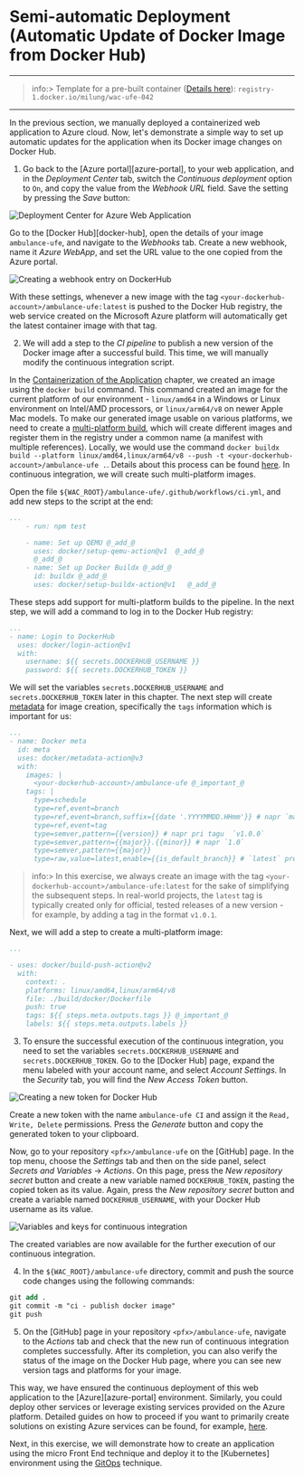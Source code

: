 # Semi-automatic Deployment (Automatic Update of Docker Image from Docker Hub)

---

>info:>
Template for a pre-built container ([Details here](../99.Problems-Resolutions/01.development-containers.md)):
`registry-1.docker.io/milung/wac-ufe-042`

---

In the previous section, we manually deployed a containerized web application to
Azure cloud. Now, let's demonstrate a simple way to set up automatic
updates for the application when its Docker image changes on Docker Hub.

1. Go back to the [Azure portal][azure-portal], to your web application, and in the _Deployment Center_ tab, switch the _Continuous deployment_ option to `On`, and copy the value from the _Webhook URL_ field. Save the setting by pressing the _Save_ button:

![Deployment Center for Azure Web Application](./img/050-01-azurewebapp-cd.png)

Go to the [Docker Hub][docker-hub], open the details of your image
`ambulance-ufe`, and navigate to the _Webhooks_ tab. Create a new webhook, name it
_Azure WebApp_, and set the URL value to the one copied from the Azure portal.

![Creating a webhook entry on DockerHub](./img/050-02-dockerhub-webhook.png)

With these settings, whenever a new image with the tag `<your-dockerhub-account>/ambulance-ufe:latest` is pushed to the Docker Hub registry, the web service created on
the Microsoft Azure platform will automatically get the latest container image with that
tag.

2. We will add a step to the _CI pipeline_ to publish a new version of the Docker image after a successful
   build. This time, we will manually modify the continuous integration script.

In the [Containerization of the Application](./041-ufe-containerization.md) chapter, we created an image using the `docker build` command. This command created an image for the current platform of our environment - `linux/amd64` in a Windows or Linux environment on Intel/AMD processors, or `linux/arm64/v8` on newer Apple Mac models. To make our generated image usable on various platforms, we need to create a [multi-platform build](https://docs.docker.com/build/building/multi-platform/), which will create different images and register them in the registry under a common name (a manifest with multiple references). Locally, we would use the command `docker buildx build --platform linux/amd64,linux/arm64/v8 --push -t <your-dockerhub-account>/ambulance-ufe .`. Details about this process can be found [here](https://docs.docker.com/build/building/multi-platform/). In continuous integration, we will create such multi-platform images.

Open the file `${WAC_ROOT}/ambulance-ufe/.github/workflows/ci.yml`, and add new steps to the script at the end:


```yaml
...
    - run: npm test

    - name: Set up QEMU @_add_@
      uses: docker/setup-qemu-action@v1  @_add_@
      @_add_@
    - name: Set up Docker Buildx @_add_@
      id: buildx @_add_@
      uses: docker/setup-buildx-action@v1   @_add_@
```

These steps add support for multi-platform builds to the pipeline. In the next step, we will add a command to log in to the Docker Hub registry:

```yaml
...
- name: Login to DockerHub
  uses: docker/login-action@v1 
  with:
    username: ${{ secrets.DOCKERHUB_USERNAME }}
    password: ${{ secrets.DOCKERHUB_TOKEN }}
```

We will set the variables `secrets.DOCKERHUB_USERNAME` and `secrets.DOCKERHUB_TOKEN` later in this chapter. The next step will create [metadata](https://github.com/docker/metadata-action) for image creation, specifically the `tags` information which is important for us:


```yaml
...
- name: Docker meta
  id: meta
  uses: docker/metadata-action@v3
  with:
    images: |
      <your-dockerhub-account>/ambulance-ufe @_important_@
    tags: |
      type=schedule
      type=ref,event=branch
      type=ref,event=branch,suffix={{date '.YYYYMMDD.HHmm'}} # napr `main.20210930.1200` @_important_@
      type=ref,event=tag
      type=semver,pattern={{version}} # napr pri tagu  `v1.0.0`
      type=semver,pattern={{major}}.{{minor}} # napr `1.0`
      type=semver,pattern={{major}}
      type=raw,value=latest,enable={{is_default_branch}} # `latest` pre každý komit do main vetvy @_important_@
```

>info:> In this exercise, we always create an image with the tag `<your-dockerhub-account>/ambulance-ufe:latest` for the sake of simplifying the subsequent steps. In real-world projects, the `latest` tag is typically created only for official, tested releases of a new version - for example, by adding a tag in the format `v1.0.1`.

Next, we will add a step to create a multi-platform image:


```yaml
...

- uses: docker/build-push-action@v2
  with:
    context: .
    platforms: linux/amd64,linux/arm64/v8
    file: ./build/docker/Dockerfile
    push: true
    tags: ${{ steps.meta.outputs.tags }} @_important_@
    labels: ${{ steps.meta.outputs.labels }}
```

3. To ensure the successful execution of the continuous integration, you need to set the variables `secrets.DOCKERHUB_USERNAME` and `secrets.DOCKERHUB_TOKEN`. Go to the [Docker Hub] page, expand the menu labeled with your account name, and select _Account Settings_. In the _Security_ tab, you will find the _New Access Token_ button.

![Creating a new token for Docker Hub](./img/050-01-AccountSecurity.png)

Create a new token with the name `ambulance-ufe CI` and assign it the `Read, Write, Delete` permissions. Press the _Generate_ button and copy the generated token to your clipboard.

Now, go to your repository `<pfx>/ambulance-ufe` on the [GitHub] page. In the top menu, choose the _Settings_ tab and then on the side panel, select _Secrets and Variables_ -> _Actions_.
On this page, press the _New repository secret_ button and create a new variable named `DOCKERHUB_TOKEN`, pasting the copied token as its value. Again, press the _New repository secret_ button and create a variable named `DOCKERHUB_USERNAME`, with your Docker Hub username as its value.

![Variables and keys for continuous integration](./img/050-02-GithubSecrets.png)

The created variables are now available for the further execution of our continuous integration.

4. In the `${WAC_ROOT}/ambulance-ufe` directory, commit and push the source code changes using the following commands:

```ps
git add .
git commit -m "ci - publish docker image"
git push
```

5. On the [GitHub] page in your repository `<pfx>/ambulance-ufe`, navigate to the _Actions_ tab and check that the new run of continuous integration completes successfully. After its completion, you can also verify the status of the image on the Docker Hub page, where you can see new version tags and platforms for your image.

This way, we have ensured the continuous deployment of this web application to the [Azure][azure-portal] environment. Similarly, you could deploy other services or leverage existing services provided on the Azure platform. Detailed guides on how to proceed if you want to primarily create solutions on existing Azure services can be found, for example, [here](https://learn.microsoft.com/en-us/azure/architecture/).

Next, in this exercise, we will demonstrate how to create an application using the micro Front End technique and deploy it to the [Kubernetes] environment using the [GitOps](https://www.gitops.tech/) technique.
